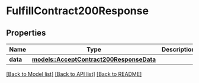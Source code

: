 # FulfillContract200Response

## Properties

Name | Type | Description | Notes
------------ | ------------- | ------------- | -------------
**data** | [**models::AcceptContract200ResponseData**](accept_contract_200_response_data.md) |  | 

[[Back to Model list]](../README.md#documentation-for-models) [[Back to API list]](../README.md#documentation-for-api-endpoints) [[Back to README]](../README.md)


